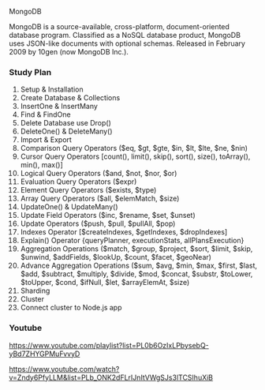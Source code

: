 MongoDB

MongoDB is a source-available, cross-platform, document-oriented database program. Classified as a NoSQL database product, MongoDB uses JSON-like documents with optional schemas. Released in February 2009 by 10gen (now MongoDB Inc.).

### Study Plan

1. Setup & Installation
2. Create Database & Collections
3. InsertOne & InsertMany
4. Find & FindOne
5. Delete Database use Drop()
6. DeleteOne() & DeleteMany()
7. Import & Export
8. Comparison Query Operators ($eq, $gt, $gte, $in, $lt, $lte, $ne, $nin)
9. Cursor Query Operators [count(), limit(), skip(), sort(), size(), toArray(), min(), max()]
10. Logical Query Operators ($and, $not, $nor, $or)
11. Evaluation Query Operators ($expr)
12. Element Query Operators ($exists, $type)
13. Array Query Operators ($all, $elemMatch, $size)
14. UpdateOne() & UpdateMany()
15. Update Field Operators ($inc, $rename, $set, $unset)
16. Update Operators ($push, $pull, $pullAll, $pop)
17. Indexes Operator [$createIndexes, $getIndexes, $dropIndexes]
18. Explain() Operator {queryPlanner, executionStats, allPlansExecution}
19. Aggregation Operations ($match, $group, $project, $sort, $limit, $skip, $unwind, $addFields, $lookUp, $count, $facet, $geoNear)
20. Advance Aggregation Operations ($sum, $avg, $min, $max, $first, $last, $add, $subtract, $multiply, $divide, $mod, $concat, $substr, $toLower, $toUpper, $cond, $ifNull, $let, $arrayElemAt, $size)
21. Sharding
22. Cluster
23. Connect cluster to Node.js app

### Youtube

https://www.youtube.com/playlist?list=PL0b6OzIxLPbysebQ-yBd7ZHYGPMuFvvyD

https://www.youtube.com/watch?v=Zndy6PfyLLM&list=PLb_ONK2dFLrIJnItVWgSJs3lTCSIhuXiB
